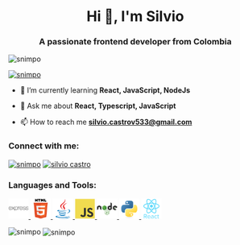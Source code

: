 <h1 align="center">Hi 👋, I'm Silvio</h1>
<h3 align="center">A passionate frontend developer from Colombia</h3>

<p align="left"> <img src="https://komarev.com/ghpvc/?username=snimpo&label=Profile%20views&color=0e75b6&style=flat" alt="snimpo" /> </p>

<p align="left"> <a href="https://github.com/ryo-ma/github-profile-trophy"><img src="https://github-profile-trophy.vercel.app/?username=snimpo" alt="snimpo" /></a> </p>

- 🌱 I’m currently learning **React, JavaScript, NodeJs**

- 💬 Ask me about **React, Typescript, JavaScript**

- 📫 How to reach me **silvio.castrov533@gmail.com**

<h3 align="left">Connect with me:</h3>
<p align="left">
<a href="https://dev.to/snimpo" target="blank"><img align="center" src="https://raw.githubusercontent.com/rahuldkjain/github-profile-readme-generator/master/src/images/icons/Social/devto.svg" alt="snimpo" height="30" width="40" /></a>
<a href="https://www.linkedin.com/in/silvio-castro-valest-97504517b/" target="blank"><img align="center" src="https://raw.githubusercontent.com/rahuldkjain/github-profile-readme-generator/master/src/images/icons/Social/linked-in-alt.svg" alt="silvio castro" height="30" width="40" /></a>
</p>

<h3 align="left">Languages and Tools:</h3>
<p align="left"> <a href="https://expressjs.com" target="_blank" rel="noreferrer"> <img src="https://raw.githubusercontent.com/devicons/devicon/master/icons/express/express-original-wordmark.svg" alt="express" width="40" height="40"/> </a> <a href="https://www.w3.org/html/" target="_blank" rel="noreferrer"> <img src="https://raw.githubusercontent.com/devicons/devicon/master/icons/html5/html5-original-wordmark.svg" alt="html5" width="40" height="40"/> </a> <a href="https://www.java.com" target="_blank" rel="noreferrer"> <img src="https://raw.githubusercontent.com/devicons/devicon/master/icons/java/java-original.svg" alt="java" width="40" height="40"/> </a> <a href="https://developer.mozilla.org/en-US/docs/Web/JavaScript" target="_blank" rel="noreferrer"> <img src="https://raw.githubusercontent.com/devicons/devicon/master/icons/javascript/javascript-original.svg" alt="javascript" width="40" height="40"/> </a> <a href="https://nodejs.org" target="_blank" rel="noreferrer"> <img src="https://raw.githubusercontent.com/devicons/devicon/master/icons/nodejs/nodejs-original-wordmark.svg" alt="nodejs" width="40" height="40"/> </a> <a href="https://www.python.org" target="_blank" rel="noreferrer"> <img src="https://raw.githubusercontent.com/devicons/devicon/master/icons/python/python-original.svg" alt="python" width="40" height="40"/> </a> <a href="https://reactjs.org/" target="_blank" rel="noreferrer"> <img src="https://raw.githubusercontent.com/devicons/devicon/master/icons/react/react-original-wordmark.svg" alt="react" width="40" height="40"/> </a> </p>

<p><img align="left" src="https://github-readme-stats.vercel.app/api/top-langs?username=snimpo&show_icons=true&locale=en&layout=compact" alt="snimpo" /></p>

<p>&nbsp;<img align="center" src="https://github-readme-stats.vercel.app/api?username=snimpo&show_icons=true&locale=en" alt="snimpo" /></p>
